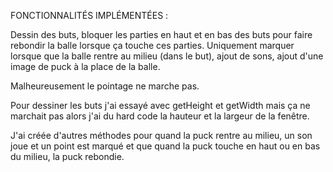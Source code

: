 FONCTIONNALITÉS IMPLÉMENTÉES :

Dessin des buts, bloquer les parties en haut et en bas des buts pour faire rebondir la balle lorsque ça touche ces parties. Uniquement marquer lorsque que la balle rentre au milieu (dans le but), ajout de sons, ajout d'une image de puck à la place de la balle.

Malheureusement le pointage ne marche pas.

Pour dessiner les buts j'ai essayé avec getHeight et getWidth mais ça ne marchait pas alors j'ai du hard code la hauteur et la largeur de la fenêtre.

J'ai créée d'autres méthodes pour quand la puck rentre au milieu, un son joue et un point est marqué et que quand la puck touche en haut ou en bas du milieu, la puck rebondie.